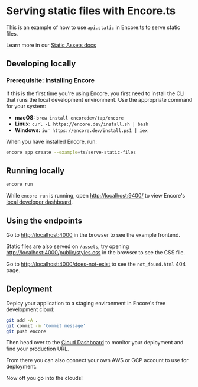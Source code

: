 # Serving static files with Encore.ts

This is an example of how to use `api.static` in Encore.ts to serve static files.

Learn more in our [Static Assets docs](https://encore.dev/docs/ts/primitives/static-assets)

## Developing locally

### Prerequisite: Installing Encore

If this is the first time you're using Encore, you first need to install the CLI that runs the local development
environment. Use the appropriate command for your system:

- **macOS:** `brew install encoredev/tap/encore`
- **Linux:** `curl -L https://encore.dev/install.sh | bash`
- **Windows:** `iwr https://encore.dev/install.ps1 | iex`

When you have installed Encore, run:

```bash
encore app create --example=ts/serve-static-files
```

## Running locally
```bash
encore run
```

While `encore run` is running, open <http://localhost:9400/> to view Encore's [local developer dashboard](https://encore.dev/docs/observability/dev-dash).

## Using the endpoints

Go to [http://localhost:4000](http://localhost:4000) in the browser to see the example frontend.

Static files are also served on `/assets`, try opening [http://localhost:4000/public/styles.css](http://localhost:4000/public/styles.css) in the browser to see the CSS file.

Go to [http://localhost:4000/does-not-exist](http://localhost:4000/does-not-exist) to see the `not_found.html` 404 page.

## Deployment

Deploy your application to a staging environment in Encore's free development cloud:

```bash
git add -A .
git commit -m 'Commit message'
git push encore
```

Then head over to the [Cloud Dashboard](https://app.encore.dev) to monitor your deployment and find your production URL.

From there you can also connect your own AWS or GCP account to use for deployment.

Now off you go into the clouds!
